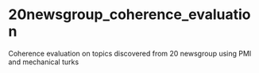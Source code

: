 # 20newsgroup_coherence_evaluation
Coherence evaluation on topics discovered from 20 newsgroup using PMI and mechanical turks
